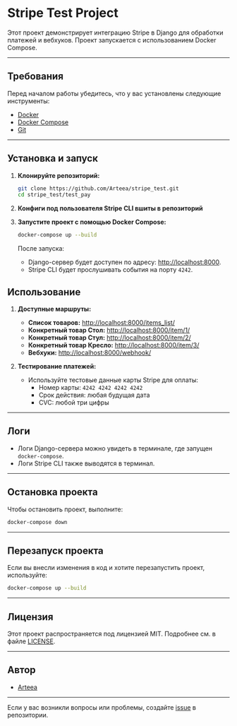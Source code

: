 # Stripe Test Project

Этот проект демонстрирует интеграцию Stripe в Django для обработки платежей и вебхуков. Проект запускается с использованием Docker Compose.

---

## Требования

Перед началом работы убедитесь, что у вас установлены следующие инструменты:

- [Docker](https://docs.docker.com/get-docker/)
- [Docker Compose](https://docs.docker.com/compose/install/)
- [Git](https://git-scm.com/)

---

## Установка и запуск

1. **Клонируйте репозиторий:**

   ```bash
   git clone https://github.com/Arteea/stripe_test.git
   cd stripe_test/test_pay
   ```

2. **Конфиги под пользователя Stripe CLI вшиты в репозиторий**

3. **Запустите проект с помощью Docker Compose:**

   ```bash
   docker-compose up --build
   ```

   После запуска:
   - Django-сервер будет доступен по адресу: [http://localhost:8000](http://localhost:8000).
   - Stripe CLI будет прослушивать события на порту `4242`.


## Использование

1. **Доступные маршруты:**

   - **Список товаров:** [http://localhost:8000/items_list/](http://localhost:8000/items_list/)
   - **Конкретный товар Стол:** [http://localhost:8000/item/1/](http://localhost:8000/item/1/)
   - **Конкретный товар Стул:** [http://localhost:8000/item/2/](http://localhost:8000/item/2/)
   - **Конкретный товар Кресло:** [http://localhost:8000/item/3/](http://localhost:8000/item/3/)
   - **Вебхуки:** [http://localhost:8000/webhook/](http://localhost:8000/webhook/)

2. **Тестирование платежей:**

   - Используйте тестовые данные карты Stripe для оплаты:
     - Номер карты: `4242 4242 4242 4242`
     - Срок действия: любая будущая дата
     - CVC: любой три цифры

---

## Логи

- Логи Django-сервера можно увидеть в терминале, где запущен `docker-compose`.
- Логи Stripe CLI также выводятся в терминал.

---

## Остановка проекта

Чтобы остановить проект, выполните:

```bash
docker-compose down
```

---

## Перезапуск проекта

Если вы внесли изменения в код и хотите перезапустить проект, используйте:

```bash
docker-compose up --build
```

---

## Лицензия

Этот проект распространяется под лицензией MIT. Подробнее см. в файле [LICENSE](LICENSE).

---

## Автор

- [Arteea](https://github.com/Arteea)

---

Если у вас возникли вопросы или проблемы, создайте [issue](https://github.com/Arteea/stripe_test/issues) в репозитории.
